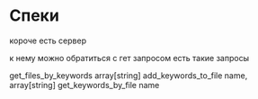 # Спеки

короче есть сервер

к нему можно обратиться с гет запросом
есть такие запросы

get_files_by_keywords array[string]
add_keywords_to_file name, array[string]
get_keywords_by_file name
